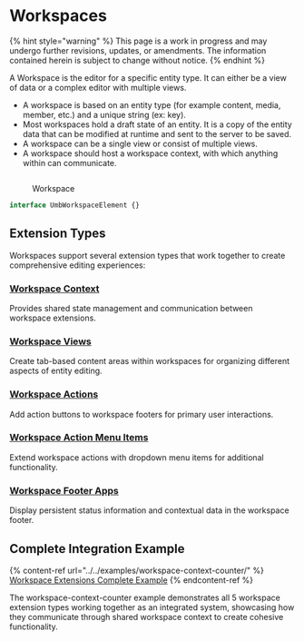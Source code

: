 # Workspaces

{% hint style="warning" %}
This page is a work in progress and may undergo further revisions, updates, or amendments. The information contained herein is subject to change without notice.
{% endhint %}

A Workspace is the editor for a specific entity type. It can either be a view of data or a complex editor with multiple views.

* A workspace is based on an entity type (for example content, media, member, etc.) and a unique string (ex: key).
* Most workspaces hold a draft state of an entity. It is a copy of the entity data that can be modified at runtime and sent to the server to be saved.
* A workspace can be a single view or consist of multiple views.
* A workspace should host a workspace context, with which anything within can communicate.

<figure><img src="../.gitbook/assets/workspace.svg" alt=""><figcaption><p>Workspace</p></figcaption></figure>

```ts
interface UmbWorkspaceElement {}
```

## Extension Types

Workspaces support several extension types that work together to create comprehensive editing experiences:

### [Workspace Context](extending-overview/extension-types/workspaces/workspace-context.md)
Provides shared state management and communication between workspace extensions.

### [Workspace Views](extending-overview/extension-types/workspaces/workspace-views.md)
Create tab-based content areas within workspaces for organizing different aspects of entity editing.

### [Workspace Actions](extending-overview/extension-types/workspaces/workspace-editor-actions.md)
Add action buttons to workspace footers for primary user interactions.

### [Workspace Action Menu Items](extending-overview/extension-types/workspaces/workspace-action-menu-item.md)
Extend workspace actions with dropdown menu items for additional functionality.

### [Workspace Footer Apps](extending-overview/extension-types/workspaces/workspace-footer-app.md)
Display persistent status information and contextual data in the workspace footer.

## Complete Integration Example

{% content-ref url="../../examples/workspace-context-counter/" %}
[Workspace Extensions Complete Example](../../examples/workspace-context-counter/)
{% endcontent-ref %}

The workspace-context-counter example demonstrates all 5 workspace extension types working together as an integrated system, showcasing how they communicate through shared workspace context to create cohesive functionality.
